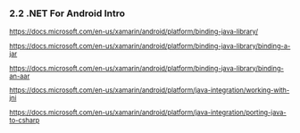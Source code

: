 ### 2.2 .NET For Android Intro

<small>

https://docs.microsoft.com/en-us/xamarin/android/platform/binding-java-library/

https://docs.microsoft.com/en-us/xamarin/android/platform/binding-java-library/binding-a-jar

https://docs.microsoft.com/en-us/xamarin/android/platform/binding-java-library/binding-an-aar

https://docs.microsoft.com/en-us/xamarin/android/platform/java-integration/working-with-jni

https://docs.microsoft.com/en-us/xamarin/android/platform/java-integration/porting-java-to-csharp

</small>